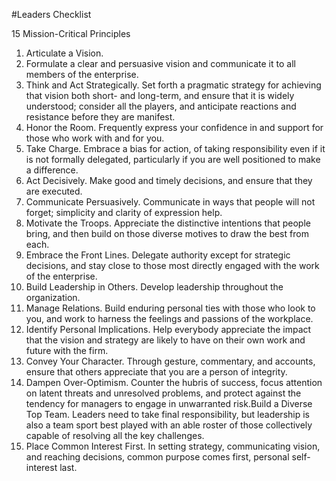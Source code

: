 #Leaders Checklist

15 Mission-Critical Principles                              

1. Articulate a Vision. 
2. Formulate a clear and persuasive vision and communicate it to all members of the enterprise.
3. Think and Act Strategically. Set forth a pragmatic strategy for achieving that vision both short- and long-term, and ensure that it is widely understood; consider all the players, and anticipate reactions and resistance before they are manifest.
4. Honor the Room. Frequently express your confidence in and support for those who work with and for you.
5. Take Charge. Embrace a bias for action, of taking responsibility even if it is not formally delegated, particularly if you are well positioned to make a difference.
6. Act Decisively. Make good and timely decisions, and ensure that they are executed.
7. Communicate Persuasively. Communicate in ways that people will not forget; simplicity and clarity of expression help.
8. Motivate the Troops. Appreciate the distinctive intentions that people bring, and then build on those diverse motives to draw the best from each.
9. Embrace the Front Lines. Delegate authority except for strategic decisions, and stay close to those most directly engaged with the work of the enterprise.
10. Build Leadership in Others. Develop leadership throughout the organization.
11. Manage Relations. Build enduring personal ties with those who look to you, and work to harness the feelings and passions of the workplace.
12. Identify Personal Implications. Help everybody appreciate the impact that the vision and strategy are likely to have on their own work and future with the firm.
13. Convey Your Character. Through gesture, commentary, and accounts, ensure that others appreciate that you are a person of integrity.
14. Dampen Over-Optimism. Counter the hubris of success, focus attention on latent threats and unresolved problems, and protect against the tendency for managers to engage in unwarranted risk.Build a Diverse Top Team. Leaders need to take final responsibility, but leadership is also a team sport best played with an able roster of those collectively capable of resolving all the key challenges.
15. Place Common Interest First. In setting strategy, communicating vision, and reaching decisions, common purpose comes first, personal self-interest last.
